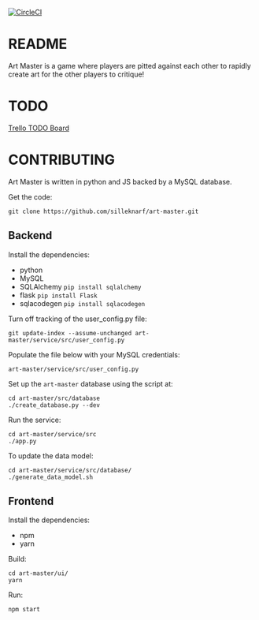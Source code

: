 [![CircleCI](https://circleci.com/gh/silleknarf/art-master.svg?style=shield)](https://circleci.com/gh/silleknarf/art-master)

README
======

Art Master is a game where players are pitted against each other to rapidly create art for the other players to critique! 

TODO
====

[Trello TODO Board](https://trello.com/b/xC2SMsIk/art-master)

CONTRIBUTING
============

Art Master is written in python and JS backed by a MySQL database.

Get the code:

    git clone https://github.com/silleknarf/art-master.git

## Backend

Install the dependencies:

- python
- MySQL
- SQLAlchemy `pip install sqlalchemy`  
- flask `pip install Flask`
- sqlacodegen `pip install sqlacodegen`

Turn off tracking of the user_config.py file:

    git update-index --assume-unchanged art-master/service/src/user_config.py

Populate the file below with your MySQL credentials:

    art-master/service/src/user_config.py

Set up the `art-master` database using the script at:

    cd art-master/src/database
    ./create_database.py --dev

Run the service:
    
    cd art-master/service/src
    ./app.py

To update the data model:

    cd art-master/service/src/database/
    ./generate_data_model.sh

## Frontend

Install the dependencies:

- npm
- yarn

Build:

    cd art-master/ui/
    yarn

Run:

    npm start